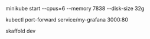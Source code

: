minikube start --cpus=6 --memory 7838 --disk-size 32g


kubectl port-forward service/my-grafana 3000:80

skaffold dev 